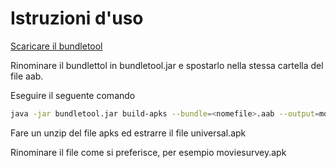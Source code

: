 # Istruzioni d'uso
[Scaricare il bundletool](https://github.com/google/bundletool/releases)

Rinominare il bundlettol in bundletool.jar e spostarlo nella stessa cartella del file aab.

Eseguire il seguente comando
```bash
java -jar bundletool.jar build-apks --bundle=<nomefile>.aab --output=moviesurvey.apks --mode=universal
```
Fare un unzip del file apks ed estrarre il file universal.apk

Rinominare il file come si preferisce, per esempio moviesurvey.apk